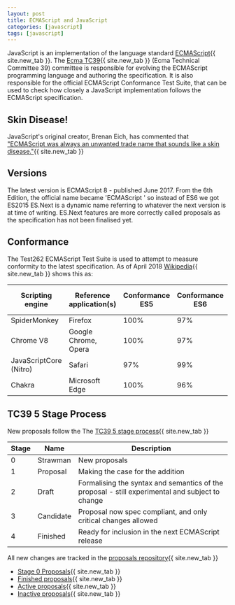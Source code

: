 ```yaml
---
layout: post
title: ECMAScript and JavaScript
categories: [javascript]
tags: [javascript]
---
```

JavaScript is an implementation of the language standard [ECMAScript](https://en.wikipedia.org/wiki/ECMAScript){{ site.new_tab }}.  The [Ecma TC39](https://www.ecma-international.org/memento/TC39.htm){{ site.new_tab }} (Ecma Technical Committee 39) committee is responsible for evolving the ECMAScript programming language and authoring the specification.  It is also responsible for the official ECMAScript Conformance Test Suite, that can be used to check how closely a JavaScript implementation follows the ECMAScript specification.

<!--more-->

## Skin Disease!

JavaScript's original creator, Brenan Eich, has commented that ["ECMAScript was always an unwanted trade name that sounds like a skin disease."](https://mail.mozilla.org/pipermail/es-discuss/2006-October/000133.html){{ site.new_tab }}

## Versions

The latest version is ECMAScript 8 - published June 2017.  From the 6th Edition, the official name became 'ECMAScript <year>' so instead of ES6 we got ES2015
ES.Next is a dynamic name referring to whatever the next version is at time of writing.  ES.Next features are more correctly called proposals as the specification has not been finalised yet.

## Conformance

The Test262 ECMAScript Test Suite is used to attempt to measure conformity to the latest specification.  As of April 2018 [Wikipedia](https://en.wikipedia.org/wiki/ECMAScript#Conformance){{ site.new_tab }} shows this as:

| Scripting engine | Reference application(s) | Conformance ES5 | Conformance ES6 | Conformance Newer (2016+) |
| --- | --- | --- | --- | --- |
| SpiderMonkey | Firefox | 100% | 97% | 77% |
| Chrome V8 | Google Chrome, Opera | 100% | 97% | 93% |
| JavaScriptCore (Nitro) | Safari | 97% | 99% | 64% |
| Chakra | Microsoft Edge | 100% | 96% | 60% |

## TC39 5 Stage Process

New proposals follow the The [TC39 5 stage process](https://tc39.github.io/process-document/){{ site.new_tab }}  

Stage | Name | Description
--- | --- | ---
0 | Strawman | New proposals
1 | Proposal | Making the case for the addition
2 | Draft | Formalising the syntax and semantics of the proposal - still experimental and subject to change
3 | Candidate | Proposal now spec compliant, and only critical changes allowed
4 | Finished | Ready for inclusion in the next ECMAScript release

All new changes are tracked in the [proposals repository](https://github.com/tc39/proposals){{ site.new_tab }}  

* [Stage 0 Proposals](https://github.com/tc39/proposals/blob/master/stage-0-proposals.md){{ site.new_tab }}
* [Finished proposals](https://github.com/tc39/proposals/blob/master/finished-proposals.md){{ site.new_tab }}
* [Active proposals](https://github.com/tc39/proposals){{ site.new_tab }}
* [Inactive proposals](https://github.com/tc39/proposals/blob/master/inactive-proposals.md){{ site.new_tab }}
